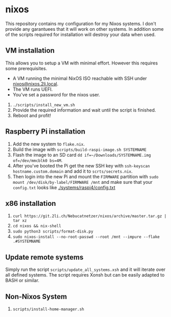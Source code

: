 # nixos

This repository contains my configuration for my Nixos systems.
I don't provide any garantuees that it will work on other systems.
In addition some of the scripts required for installation will destroy your data when used.

## VM installation

This allows you to setup a VM with minimal effort.
However this requires some prerequisites.

- A VM running the minimal NixOS ISO reachable with SSH under nixos@nixos.2li.local.
- The VM runs UEFI.
- You've set a password for the nixos user.

1. `./scripts/install_new_vm.sh`
2. Provide the required information and wait until the script is finished.
3. Reboot and profit!

## Raspberry Pi installation

1. Add the new system to `flake.nix`.
2. Build the image with `scripts/build-raspi-image.sh SYSTEMNAME`
3. Flash the image to an SD card
   `dd if=~/Downloads/SYSTEMNAME.img of=/dev/mmcblk0 bs=4M`.
4. After you've booted the Pi get the new SSH key with `ssh-keyscan
    hostname.custom.domain` and add it to `scrts/secrets.nix`.
5. Then login into the new Pi and mount the `FIRMWARE` partition with
   `sudo mount /dev/disk/by-label/FIRMWARE /mnt` and make sure that your
   `config.txt` looks like [./systems/raspi4/config.txt](./systems/raspi4/config.txt)

## x86 installation

1. `curl https://git.2li.ch/Nebucatnetzer/nixos/archive/master.tar.gz | tar xz`
2. `cd nixos && nix-shell`
3. `sudo python3 scripts/format-disk.py`
4. `sudo nixos-install --no-root-passwd --root /mnt --impure --flake .#SYSTEMNAME`

## Update remote systems

Simply run the script `scripts/update_all_systems.xsh` and it will iterate over
all defined systems.
The script requires Xonsh but can be easily adapted to BASH or similar.

## Non-Nixos System

1. `scripts/install-home-manager.sh`
